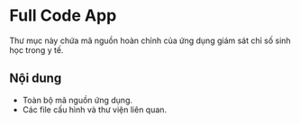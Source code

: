 # Full Code App

Thư mục này chứa mã nguồn hoàn chỉnh của ứng dụng giám sát chỉ số sinh học trong y tế.

## Nội dung
- Toàn bộ mã nguồn ứng dụng.
- Các file cấu hình và thư viện liên quan.

